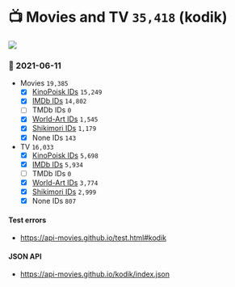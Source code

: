 # :tv: Movies and TV `35,418` (kodik)

<a href="https://API-Movies.github.io"><img src="https://API-Movies.github.io/banner.png?cache"></a>

### :date: 2021-06-11
- Movies `19,385`
  - [x] <a href="https://API-Movies.github.io/kodik/movie_kinopoisk_ids.json">KinoPoisk IDs</a> `15,249`
  - [x] <a href="https://API-Movies.github.io/kodik/movie_imdb_ids.json">IMDb IDs</a> `14,802`
  - [ ] TMDb IDs `0`
  - [x] <a href="https://API-Movies.github.io/kodik/movie_world_art_ids.json">World-Art IDs</a> `1,545`
  - [x] <a href="https://API-Movies.github.io/kodik/movie_shikimori_ids.json">Shikimori IDs</a> `1,179`
  - [x] None IDs `143`
- TV `16,033`
  - [x] <a href="https://API-Movies.github.io/kodik/tv_kinopoisk_ids.json">KinoPoisk IDs</a> `5,698`
  - [x] <a href="https://API-Movies.github.io/kodik/tv_imdb_ids.json">IMDb IDs</a> `5,934`
  - [ ] TMDb IDs `0`
  - [x] <a href="https://API-Movies.github.io/kodik/tv_world_art_ids.json">World-Art IDs</a> `3,774`
  - [x] <a href="https://API-Movies.github.io/kodik/tv_shikimori_ids.json">Shikimori IDs</a> `2,999`
  - [x] None IDs `807`
#### Test errors
- <a href='https://api-movies.github.io/test.html#kodik'>https://api-movies.github.io/test.html#kodik</a>
#### JSON API
- <a href='https://api-movies.github.io/kodik/index.json'>https://api-movies.github.io/kodik/index.json</a>
